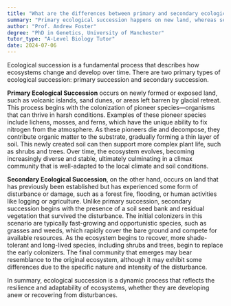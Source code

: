 ```yaml
---
title: "What are the differences between primary and secondary ecological succession?"
summary: "Primary ecological succession happens on new land, whereas secondary ecological succession takes place on disturbed or damaged existing ecosystems."
author: "Prof. Andrew Foster"
degree: "PhD in Genetics, University of Manchester"
tutor_type: "A-Level Biology Tutor"
date: 2024-07-06
---
```


Ecological succession is a fundamental process that describes how ecosystems change and develop over time. There are two primary types of ecological succession: primary succession and secondary succession.

**Primary Ecological Succession** occurs on newly formed or exposed land, such as volcanic islands, sand dunes, or areas left barren by glacial retreat. This process begins with the colonization of pioneer species—organisms that can thrive in harsh conditions. Examples of these pioneer species include lichens, mosses, and ferns, which have the unique ability to fix nitrogen from the atmosphere. As these pioneers die and decompose, they contribute organic matter to the substrate, gradually forming a thin layer of soil. This newly created soil can then support more complex plant life, such as shrubs and trees. Over time, the ecosystem evolves, becoming increasingly diverse and stable, ultimately culminating in a climax community that is well-adapted to the local climate and soil conditions.

**Secondary Ecological Succession**, on the other hand, occurs on land that has previously been established but has experienced some form of disturbance or damage, such as a forest fire, flooding, or human activities like logging or agriculture. Unlike primary succession, secondary succession begins with the presence of a soil seed bank and residual vegetation that survived the disturbance. The initial colonizers in this scenario are typically fast-growing and opportunistic species, such as grasses and weeds, which rapidly cover the bare ground and compete for available resources. As the ecosystem begins to recover, more shade-tolerant and long-lived species, including shrubs and trees, begin to replace the early colonizers. The final community that emerges may bear resemblance to the original ecosystem, although it may exhibit some differences due to the specific nature and intensity of the disturbance.

In summary, ecological succession is a dynamic process that reflects the resilience and adaptability of ecosystems, whether they are developing anew or recovering from disturbances.
    
